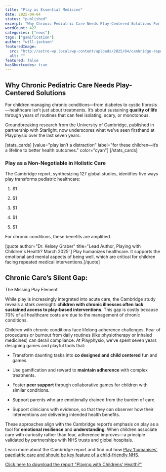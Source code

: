```yaml
---
title: "Play as Essential Medicine"
date: 2025-04-04
status: "published"
excerpt: "Why Chronic Pediatric Care Needs Play-Centered Solutions For children managing chronic conditions—from diabetes to cystic fibrosis—healthcare isn’t just about treatments. It’s about sustaining quality of life through years of routines that can feel isolating, scary, or monotonous. Groundbreaking research from the University of Cambridge, published in partnership with Starlight, now underscores what we’ve seen firsthand [&hellip;]"
wordCount: 427
categories: ["news"]
tags: ["gamification"]
author: "will-jackson"
featuredImage:
  src: "http://astro-wp.local/wp-content/uploads/2025/04/cambridge-report.png"
  alt: ""
featured: false
hasShortcodes: true
---
```


## Why Chronic Pediatric Care Needs Play-Centered Solutions

For children managing chronic conditions—from diabetes to cystic fibrosis—healthcare isn’t just about treatments. It’s about sustaining **quality of life** through years of routines that can feel isolating, scary, or monotonous.

Groundbreaking research from the University of Cambridge, published in partnership with Starlight, now underscores what we’ve seen firsthand at Playphysio over the last seven years:

[stats_cards]
[value="play isn’t a distraction" label="for these children—it’s a lifeline to better health outcomes." color="cyan"]
[/stats_cards]

### Play as a Non-Negotiable in Holistic Care

The Cambridge report, synthesizing 127 global studies, identifies five ways play transforms pediatric healthcare:

1. $1

2. $1

3. $1

4. $1

5. $1

For chronic conditions, these benefits are amplified.

[quote author="Dr. Kelsey Graber" title="Lead Author, Playing with Children's Health? March 2025&#8243;]
<span >Play humanizes healthcare. It supports the emotional and mental aspects of being well, which are critical for children facing repeated medical interventions.</span>[/quote]

## Chronic Care’s Silent Gap: 
The Missing Play Element

While play is increasingly integrated into acute care, the Cambridge study reveals a stark oversight: **children with chronic illnesses often lack sustained access to play-based interventions**. This gap is costly because 70% of all healthcare costs are due to the management of chronic conditions.

Children with chronic conditions face lifelong adherence challenges. Fear of procedures or burnout from daily routines (like physiotherapy or inhaled medicines) can derail compliance. At Playphysio, we’ve spent seven years designing games and playful tools that:

- Transform daunting tasks into **co designed and child centered** fun and games.

- Use gamification and reward to **maintain adherence** with complex treatments.

- Foster **peer support** through collaborative games for children with similar conditions.

- Support parents who are emotionally drained from the burden of care. 

- Support clinicians with evidence, so that they can observer how their interventions are delivering intended health benefits.

These approaches align with the Cambridge report’s emphasis on play as a tool for **emotional resilience** and **understanding**. When children associate care with curiosity rather than fear, adherence improves—a principle validated by partnerships with NHS trusts and global hospitals.

Learn more about the Cambridge report and find out how  [Play &#8216;humanises' paediatric care and should be key feature of a child-friendly NHS](https://www.cam.ac.uk/research/news/play-humanises-paediatric-care-and-should-be-key-feature-of-a-child-friendly-nhs-report-0).

[Click here to download the report "Playing with Childrens' Health?"](https://www.pedalhub.net/wp-content/uploads/2025/03/PEDAL-Playing-with-childrens-health.pdf)